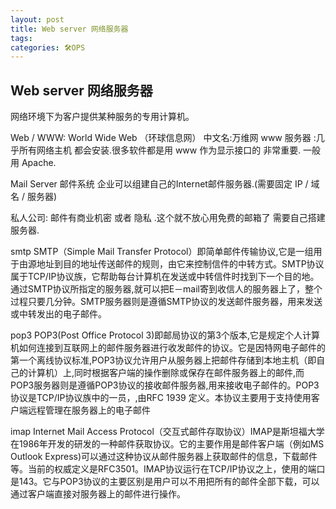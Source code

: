 ```yaml
---
layout: post
title: Web server 网络服务器
tags: 
categories: 🛠OPS
---
```


## Web server 网络服务器
网络环境下为客户提供某种服务的专用计算机。

Web / WWW:  World Wide Web （环球信息网） 中文名:万维网
www 服务器 :几乎所有网络主机 都会安装.很多软件都是用 www 作为显示接口的 非常重要.
一般用 Apache. 






Mail Server 邮件系统
企业可以组建自己的Internet邮件服务器.(需要固定 IP / 域名 / 服务器)

私人公司: 邮件有商业机密 或者 隐私 .这个就不放心用免费的邮箱了
需要自己搭建服务器.




smtp
SMTP（Simple Mail Transfer Protocol）即简单邮件传输协议,它是一组用于由源地址到目的地址传送邮件的规则，由它来控制信件的中转方式。SMTP协议属于TCP/IP协议族，它帮助每台计算机在发送或中转信件时找到下一个目的地。通过SMTP协议所指定的服务器,就可以把E－mail寄到收信人的服务器上了，整个过程只要几分钟。SMTP服务器则是遵循SMTP协议的发送邮件服务器，用来发送或中转发出的电子邮件。



pop3
POP3(Post Office Protocol 3)即邮局协议的第3个版本,它是规定个人计算机如何连接到互联网上的邮件服务器进行收发邮件的协议。它是因特网电子邮件的第一个离线协议标准,POP3协议允许用户从服务器上把邮件存储到本地主机（即自己的计算机）上,同时根据客户端的操作删除或保存在邮件服务器上的邮件,而POP3服务器则是遵循POP3协议的接收邮件服务器,用来接收电子邮件的。POP3协议是TCP/IP协议族中的一员，,由RFC 1939 定义。本协议主要用于支持使用客户端远程管理在服务器上的电子邮件



imap
Internet Mail Access Protocol（交互式邮件存取协议）IMAP是斯坦福大学在1986年开发的研发的一种邮件获取协议。它的主要作用是邮件客户端（例如MS Outlook Express)可以通过这种协议从邮件服务器上获取邮件的信息，下载邮件等。当前的权威定义是RFC3501。IMAP协议运行在TCP/IP协议之上，使用的端口是143。它与POP3协议的主要区别是用户可以不用把所有的邮件全部下载，可以通过客户端直接对服务器上的邮件进行操作。
